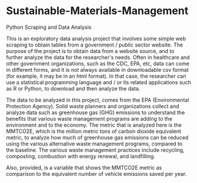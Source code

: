 # Sustainable-Materials-Management
Python Scraping and Data Analysis

This is an exploratory data analysis project that involves some simple web scraping to obtain tables from a government / public sector website. The purpose of the project is to obtain data from a website source, and to further analyze the data for the researcher's needs. Often in healthcare and other government organizations, such as the CDC, EPA, etc, data can come in different forms, and it is not always available in downloadable csv format (for example, it may be in an html format). In that case, the researcher can use a statistical programming language and / or its related applications such as R or Python, to download and then analyze the data.

The data to be analyzed in this project, comes from the EPA (Environmental Protection Agency). Solid waste planners and organizations collect and analyze data such as greenhouse gas (GHG) emissions to understand the benefits that various waste management programs are adding to the environment and to the economy. The metric that is analyzed here is the MMTCO2E, which is the million metric tons of carbon dioxide equivalent metric, to analyze how much of greenhouse gas emissions can be reduced using the various alternative waste management programs, compared to the baseline. The various waste management practices include recycling, composting, combustion with energy renewal, and landfilling.

Also, provided, is a variable that shows the MMTCO2E metric as comparison to the equivalent number of vehicle emissions saved per year.

